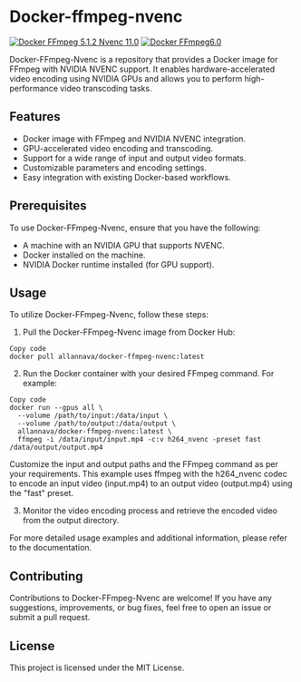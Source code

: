 # Docker-ffmpeg-nvenc
[![Docker FFmpeg 5.1.2 Nvenc 11.0](https://github.com/Allan-Nava/Docker-FFmpeg-Nvenc/actions/workflows/docker-publish.yml/badge.svg)](https://github.com/Allan-Nava/Docker-FFmpeg-Nvenc/actions/workflows/docker-publish.yml)
[![Docker FFmpeg6.0](https://github.com/Allan-Nava/Docker-FFmpeg-Nvenc/actions/workflows/docker-publish-ffmpeg6.yml/badge.svg)](https://github.com/Allan-Nava/Docker-FFmpeg-Nvenc/actions/workflows/docker-publish-ffmpeg6.yml)

Docker-FFmpeg-Nvenc is a repository that provides a Docker image for FFmpeg with NVIDIA NVENC support. It enables hardware-accelerated video encoding using NVIDIA GPUs and allows you to perform high-performance video transcoding tasks.

## Features

- Docker image with FFmpeg and NVIDIA NVENC integration.
- GPU-accelerated video encoding and transcoding.
- Support for a wide range of input and output video formats.
- Customizable parameters and encoding settings.
- Easy integration with existing Docker-based workflows.

## Prerequisites

To use Docker-FFmpeg-Nvenc, ensure that you have the following:

- A machine with an NVIDIA GPU that supports NVENC.
- Docker installed on the machine.
- NVIDIA Docker runtime installed (for GPU support).

## Usage
To utilize Docker-FFmpeg-Nvenc, follow these steps:

1. Pull the Docker-FFmpeg-Nvenc image from Docker Hub:

```shell
Copy code
docker pull allannava/docker-ffmpeg-nvenc:latest
```

2. Run the Docker container with your desired FFmpeg command. For example:


```shell
Copy code
docker run --gpus all \
  --volume /path/to/input:/data/input \
  --volume /path/to/output:/data/output \
  allannava/docker-ffmpeg-nvenc:latest \
  ffmpeg -i /data/input/input.mp4 -c:v h264_nvenc -preset fast /data/output/output.mp4

```
Customize the input and output paths and the FFmpeg command as per your requirements. This example uses ffmpeg with the h264_nvenc codec to encode an input video (input.mp4) to an output video (output.mp4) using the "fast" preset.

3. Monitor the video encoding process and retrieve the encoded video from the output directory.

For more detailed usage examples and additional information, please refer to the documentation.

## Contributing
Contributions to Docker-FFmpeg-Nvenc are welcome! If you have any suggestions, improvements, or bug fixes, feel free to open an issue or submit a pull request.

## License
This project is licensed under the MIT License.